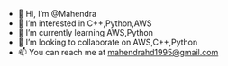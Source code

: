 - 👋 Hi, I’m @Mahendra
- 👀 I’m interested in C++,Python,AWS
- 🌱 I’m currently learning AWS,Python
- 💞️ I’m looking to collaborate on AWS,C++,Python
- 📫 You can reach me at mahendrahd1995@gmail.com 

<!---
MahendraHD1995/MahendraHD1995 is a ✨ special ✨ repository because its `README.md` (this file) appears on your GitHub profile.
You can click the Preview link to take a look at your changes.
--->
